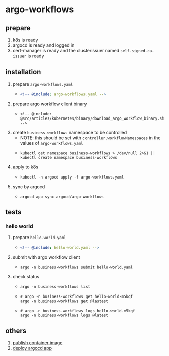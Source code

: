 # argo-workflows

## prepare

1. k8s is ready
2. argocd is ready and logged in
3. cert-manager is ready and the clusterissuer named `self-signed-ca-issuer` is ready

## installation

1. prepare `argo-workflows.yaml`
    * ```yaml
      <!-- @include: argo-workflows.yaml -->
      ```
2. prepare argo workflow client binary
    * ```shell
      <!-- @include: @src/articles/kubernetes/binary/download_argo_workflow_binary.sh -->
      ```
3. create `business-workflows` namespace to be controlled
    * NOTE: this should be set with `controller.workflowNamespaces` in the values of `argo-workflows.yaml`
    * ```shell
      kubectl get namespace business-workflows > /dev/null 2>&1 || kubectl create namespace business-workflows
      ```
3. apply to k8s
    * ```shell
      kubectl -n argocd apply -f argo-workflows.yaml
      ```
4. sync by argocd
    * ```shell
      argocd app sync argocd/argo-workflows
      ```

## tests

### hello world

1. prepare `hello-world.yaml`
    * ```yaml
      <!-- @include: hello-world.yaml -->
      ```
2. submit with argo workflow client
    * ```shell
      argo -n business-workflows submit hello-world.yaml
      ```
3. check status
    * ```shell
      argo -n business-workflows list
      ```
    * ```shell
      # argo -n business-workflows get hello-world-m5kqf
      argo -n business-workflows get @lastest
      ```
    * ```shell
      # argo -n business-workflows logs hello-world-m5kqf
      argo -n business-workflows logs @latest
      ```

## others

1. [publish container image](publish-container-image.md)
2. [deploy argocd app](deploy-argocd-app.md)

